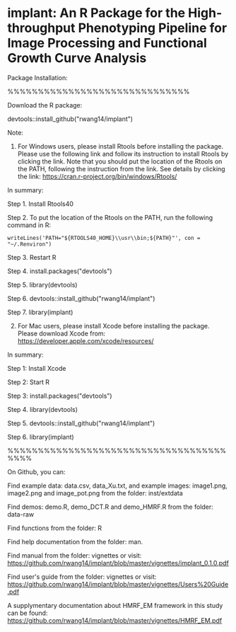 # implant: An R Package for the High-throughput Phenotyping Pipeline for Image Processing and Functional Growth Curve Analysis

Package Installation:

%%%%%%%%%%%%%%%%%%%%%%%%%%%%%%

Download the R package: 

devtools::install_github("rwang14/implant")

Note: 
1. For Windows users, please install Rtools before installing the package. Please use the following link and follow its instruction to install Rtools by clicking the link. Note that you should put the location of the Rtools on the PATH, following the instruction from the link. See details by clicking the link: https://cran.r-project.org/bin/windows/Rtools/

  In summary:

  Step 1. Install Rtools40 

  Step 2. To put the location of the Rtools on the PATH, run the following command in R:

    writeLines('PATH="${RTOOLS40_HOME}\\usr\\bin;${PATH}"', con = "~/.Renviron")

  Step 3. Restart R

  Step 4. install.packages("devtools")

  Step 5. library(devtools)

  Step 6. devtools::install_github("rwang14/implant")

  Step 7. library(implant)


2. For Mac users, please install Xcode before installing the package. Please download Xcode from: https://developer.apple.com/xcode/resources/

  In summary:

  Step 1: Install Xcode

  Step 2: Start R

  Step 3: install.packages("devtools")

  Step 4. library(devtools)

  Step 5. devtools::install_github("rwang14/implant")

  Step 6. library(implant)

%%%%%%%%%%%%%%%%%%%%%%%%%%%%%%%%%%%%%%%%

On Github, you can:

Find example data: data.csv, data_Xu.txt, and example images: image1.png, image2.png and image_pot.png from the folder: inst/extdata

Find demos: demo.R, demo_DCT.R and demo_HMRF.R from the folder: data-raw

Find functions from the folder: R

Find help documentation from the folder: man.

Find manual from the  folder: vignettes or visit: https://github.com/rwang14/implant/blob/master/vignettes/implant_0.1.0.pdf

Find user's guide from the folder: vignettes or visit: https://github.com/rwang14/implant/blob/master/vignettes/Users%20Guide.pdf

A supplymentary documentation about HMRF_EM framework in this study can be found: https://github.com/rwang14/implant/blob/master/vignettes/HMRF_EM.pdf
